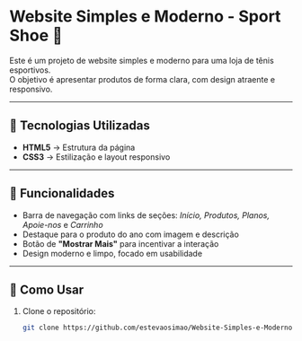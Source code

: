 # Website Simples e Moderno - Sport Shoe 👟

Este é um projeto de website simples e moderno para uma loja de tênis esportivos.  
O objetivo é apresentar produtos de forma clara, com design atraente e responsivo.

---

## 🚀 Tecnologias Utilizadas
- **HTML5** → Estrutura da página  
- **CSS3** → Estilização e layout responsivo  

---

## 📌 Funcionalidades
- Barra de navegação com links de seções: *Início, Produtos, Planos, Apoie-nos* e *Carrinho*  
- Destaque para o produto do ano com imagem e descrição  
- Botão de **"Mostrar Mais"** para incentivar a interação  
- Design moderno e limpo, focado em usabilidade  

---

## 🔧 Como Usar
1. Clone o repositório:
   ```bash
   git clone https://github.com/estevaosimao/Website-Simples-e-Moderno-Sport-Shoe.git
